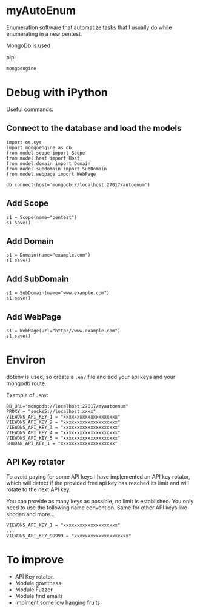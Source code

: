 # myAutoEnum

Enumeration software that automatize tasks that I usually do while enumerating in a new pentest.

MongoDb is used

pip:

```
mongoengine
```

# Debug with iPython

Useful commands:

##  Connect to the database and load the models
```
import os,sys
import mongoengine as db
from model.scope import Scope
from model.host import Host
from model.domain import Domain
from model.subdomain import SubDomain
from model.webpage import WebPage

db.connect(host='mongodb://localhost:27017/autoenum')
```

## Add Scope

```
s1 = Scope(name="pentest")
s1.save()
```

## Add Domain

```
s1 = Domain(name="example.com")
s1.save()
```

## Add SubDomain

```
s1 = SubDomain(name="www.example.com")
s1.save()
```


## Add WebPage

```
s1 = WebPage(url="http://www.example.com")
s1.save()
```

# Environ

dotenv is used, so create a `.env` file and add your api keys and your mongodb route.

Example of `.env`:

```
DB_URL="mongodb://localhost:27017/myautoenum"
PROXY = "socks5://localhost:xxxx"
VIEWDNS_API_KEY_1 = "xxxxxxxxxxxxxxxxxxxx"
VIEWDNS_API_KEY_2 = "xxxxxxxxxxxxxxxxxxxx"
VIEWDNS_API_KEY_3 = "xxxxxxxxxxxxxxxxxxxx"
VIEWDNS_API_KEY_4 = "xxxxxxxxxxxxxxxxxxxx"
VIEWDNS_API_KEY_5 = "xxxxxxxxxxxxxxxxxxxx"
SHODAN_API_KEY_1 = "xxxxxxxxxxxxxxxxxxxx"
```

## API Key rotator

To avoid paying for some API keys I have implemented an API key rotator, which will detect if the provided free api key has reached its limit and will rotate to the next API key.

You can provide as many keys as possible, no limit is established. You only need to use the following name convention. Same for other API keys like shodan and more...

```
VIEWDNS_API_KEY_1 = "xxxxxxxxxxxxxxxxxxxx"
...
VIEWDNS_API_KEY_99999 = "xxxxxxxxxxxxxxxxxxxx"
```

# To improve

* API Key rotator.
* Module gowitness
* Module Fuzzer
* Module find emails
* Implment some low hanging fruits